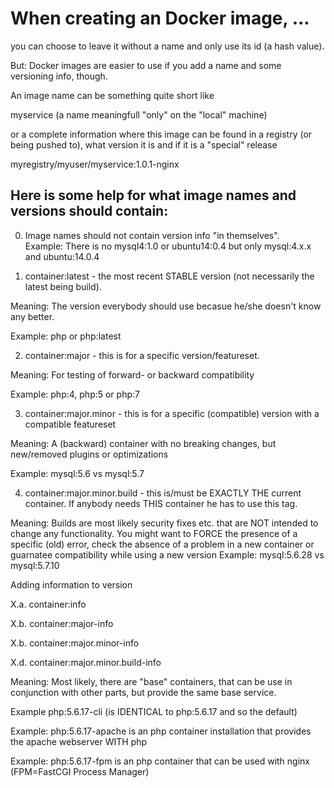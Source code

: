 # When creating an Docker image, ...

you can choose to leave it without a name and only use its id (a hash value).

But: Docker images are easier to use if you add a name and some versioning info, though.

An image name can be something quite short like

  myservice (a name meaningfull "only" on the "local" machine)
  
or a complete information where this image can be found in a registry (or being pushed to), 
what version it is and if it is a "special" release

myregistry/myuser/myservice:1.0.1-nginx

## Here is some help for what image names and versions should contain:

0. Image names should not contain version info "in themselves".  
  Example: There is no mysql4:1.0 or ubuntu14:0.4 but only mysql:4.x.x and ubuntu:14.0.4
  
1. container:latest - the most recent STABLE version (not necessarily the latest being build).

  Meaning: The version everybody should use becasue he/she doesn't know any better.

  Example: php or php:latest
  
2. container:major - this is for a specific version/featureset.

  Meaning: For testing of forward- or backward compatibility

  Example: php:4, php:5 or php:7
  
3. container:major.minor - this is for a specific (compatible) version with a compatible featureset

  Meaning: A (backward) container with no breaking changes, but new/removed plugins or optimizations

  Example: mysql:5.6 vs mysql:5.7
  
4. container:major.minor.build - this is/must be EXACTLY THE current container. If anybody needs THIS container he has to use this tag.

  Meaning: Builds are most likely security fixes etc. that are NOT intended to change any functionality. 
    You might want to FORCE the presence of a specific (old) error, check the absence of a problem in a new container or
    guarnatee compatibility while using a new version
  Example: mysql:5.6.28 vs mysql:5.7.10
  
Adding information to version

X.a. container:info

X.b. container:major-info

X.b. container:major.minor-info

X.d. container:major.minor.build-info

  Meaning: Most likely, there are "base" containers, that can be use in conjunction with other parts, 
  but provide the same base service.

  Example php:5.6.17-cli (is IDENTICAL to php:5.6.17 and so the default)

  Example: php:5.6.17-apache is an php container installation that provides the apache webserver WITH php

  Example: php:5.6.17-fpm is an php container that can be used with nginx (FPM=FastCGI Process Manager)
